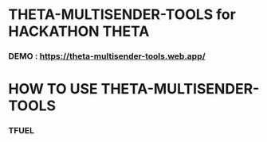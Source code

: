 # THETA-MULTISENDER-TOOLS for HACKATHON THETA
### DEMO : https://theta-multisender-tools.web.app/



# HOW TO USE THETA-MULTISENDER-TOOLS
 
 ### TFUEL 
